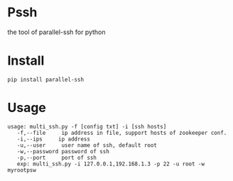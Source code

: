 # Pssh
the tool of parallel-ssh for python

# Install
    pip install parallel-ssh

# Usage
    usage: multi_ssh.py -f [config txt] -i [ssh hosts]
       -f,--file     ip address in file, support hosts of zookeeper conf.
       -i,--ips     ip address
       -u,--user     user name of ssh, default root
       -w,--password password of ssh
       -p,--port     port of ssh
       exp: multi_ssh.py -i 127.0.0.1,192.168.1.3 -p 22 -u root -w myrootpsw